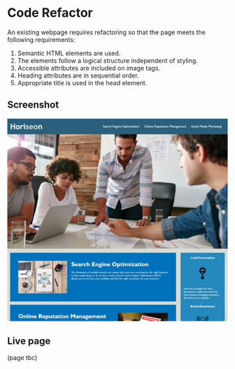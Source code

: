 # Code Refactor

An existing webpage requires refactoring so that the page meets the following requirements:

1. Semantic HTML elements are used.
2. The elements follow a logical structure independent of styling.
3. Accessible attributes are included on image tags.
4. Heading attributes are in sequential order.
5. Appropriate title is used in the head element.

## Screenshot

![Screenshot of the webpage](/assets/images/screenshot.jpg)

## Live page

(page tbc)